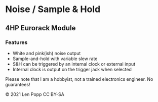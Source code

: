 # Noise / Sample & Hold

## 4HP Eurorack Module

### Features
- White and pink(ish) noise output
- Sample-and-hold with variable slew rate
- S&H can be triggered by an internal clock or external input
- Internal clock is output on the trigger jack when selected

Please note that I am a hobbyist, not a trained electronics engineer. No guarantees!

© 2021 Len Popp CC BY-SA